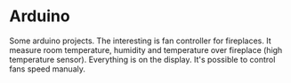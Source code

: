 # Arduino

Some arduino projects.
The interesting is fan controller for fireplaces. 
It measure room temperature, humidity and temperature over fireplace (high temperature sensor).
Everything is on the display. It's possible to control fans speed manualy.
